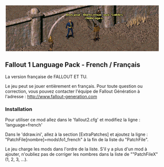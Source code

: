 <p align="center"><img src="fo1_french.png" alt="Fallout 1 French"/></p>

Fallout 1 Language Pack - French / Français
------------------

La version française de FALLOUT ET TU.

Le jeu peut se jouer entièrement en français. Pour toute question ou correction, vous pouvez contacter l'équipe de Fallout Génération à l'adresse : http://www.fallout-generation.com

### Installation
Pour utiliser ce mod allez dans le 'fallout2.cfg' et modifiez la ligne : 'language=french'

Dans le 'ddraw.ini', allez à la section [ExtraPatches] et ajoutez la ligne :
"PatchFile[nombre]=mods\fo1_french" à la fin de la liste du "PatchFile".

Le jeu charge les mods dans l'ordre de la liste.
S'il y a plus d'un mod à ajouter, n'oubliez pas de corriger les nombres dans la liste de ""PatchFileX" (1, 2, 3, ...).

